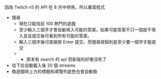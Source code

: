 因為 Twitch v5 的 API 在 8 月中停用，所以重寫程式

- 搜尋
  - 現在只能找前 100 熱門的遊戲
  - 至少輸入三個字才會自動填入可能的答案，如果可能答案不只一個就不填入並且提交後可看到所有可能的答案。
  - 輸入三個字後可直接按 Enter 提交，而搜尋按鈕則是至少要一個字才能提交
  - - 原本有 search 的 api 但新版的好像沒有了 
- 往下拉自動載入後 20 個 streams
- 換遊戲時上方的標題和導覽列底色也會自動換
